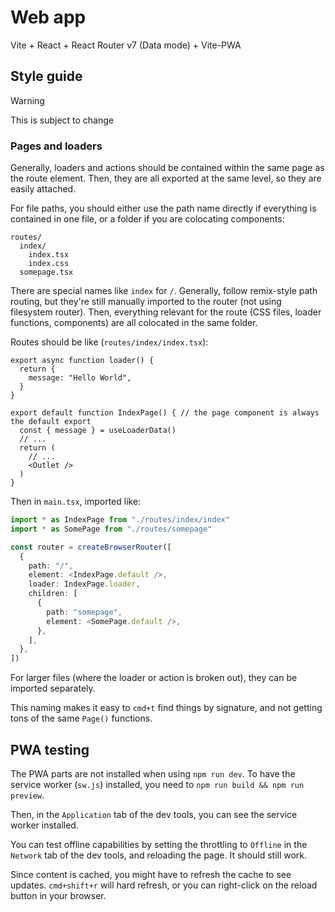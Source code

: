 # Web app

Vite + React + React Router v7 (Data mode) + Vite-PWA

## Style guide

> [!WARNING]
> This is subject to change

### Pages and loaders

Generally, loaders and actions should be contained within the same page as the route element.
Then, they are all exported at the same level, so they are easily attached.

For file paths, you should either use the path name directly if everything is contained in one file, or a folder if you are colocating components:

```
routes/
  index/
    index.tsx
    index.css
  somepage.tsx
```

There are special names like `index` for `/`. Generally, follow remix-style path routing, but they're still manually imported to the router (not using filesystem router). Then, everything relevant for the route (CSS files, loader functions, components) are all colocated in the same folder.

Routes should be like (`routes/index/index.tsx`):
```tsx
export async function loader() {
  return {
    message: "Hello World",
  }
}

export default function IndexPage() { // the page component is always the default export
  const { message } = useLoaderData()
  // ...
  return (
    // ...
    <Outlet />
  )
}
```

Then in `main.tsx`, imported like:

```ts
import * as IndexPage from "./routes/index/index"
import * as SomePage from "./routes/somepage"

const router = createBrowserRouter([
  {
    path: "/",
    element: <IndexPage.default />,
    loader: IndexPage.loader,
    children: [
      {
        path: "somepage",
        element: <SomePage.default />,
      },
    ],
  },
])
```

For larger files (where the loader or action is broken out), they can be imported separately.

This naming makes it easy to `cmd+t` find things by signature, and not getting tons of the same `Page()` functions.

## PWA testing

The PWA parts are not installed when using `npm run dev`. To have the service worker (`sw.js`) installed, you need to `npm run build && npm run preview`.

Then, in the `Application` tab of the dev tools, you can see the service worker installed.

You can test offline capabilities by setting the throttling to `Offline` in the `Network` tab of the dev tools, and reloading the page. It should still work.

Since content is cached, you might have to refresh the cache to see updates. `cmd+shift+r` will hard refresh, or you can right-click on the reload button in your browser.
